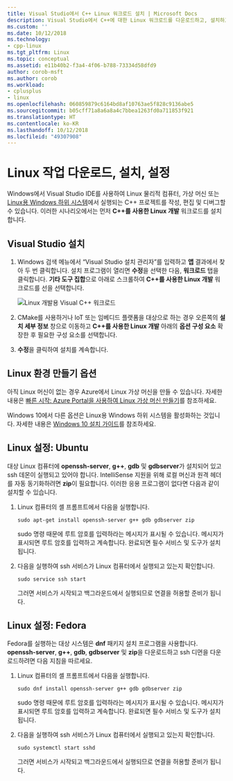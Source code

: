 ```yaml
---
title: Visual Studio에서 C++ Linux 워크로드 설치 | Microsoft Docs
description: Visual Studio에서 C++에 대한 Linux 워크로드를 다운로드하고, 설치하고, 설정하는 방법을 설명합니다.
ms.custom: ''
ms.date: 10/12/2018
ms.technology:
- cpp-linux
ms.tgt_pltfrm: Linux
ms.topic: conceptual
ms.assetid: e11b40b2-f3a4-4f06-b788-73334d58dfd9
author: corob-msft
ms.author: corob
ms.workload:
- cplusplus
- linux
ms.openlocfilehash: 060859879c6164bd8af10763ae5f828c9136abe5
ms.sourcegitcommit: b05cff71a8a6a8a4c7bbea1263fd0a711853f921
ms.translationtype: HT
ms.contentlocale: ko-KR
ms.lasthandoff: 10/12/2018
ms.locfileid: "49307908"
---
```

# <a name="download-install-and-setup-the-linux-workload"></a>Linux 작업 다운로드, 설치, 설정

Windows에서 Visual Studio IDE를 사용하여 Linux 물리적 컴퓨터, 가상 머신 또는 [Linux용 Windows 하위 시스템](/windows/wsl/about)에서 실행되는 C++ 프로젝트를 작성, 편집 및 디버그할 수 있습니다. 이러한 시나리오에서는 먼저 **C++를 사용한 Linux 개발** 워크로드를 설치합니다.

## <a name="visual-studio-setup"></a>Visual Studio 설치

1. Windows 검색 메뉴에서 “Visual Studio 설치 관리자”를 입력하고 **앱** 결과에서 찾아 두 번 클릭합니다. 설치 프로그램이 열리면 **수정**을 선택한 다음, **워크로드** 탭을 클릭합니다. **기타 도구 집합**으로 아래로 스크롤하여 **C++를 사용한 Linux 개발** 워크로드를 선을 선택합니다.

   ![Linux 개발용 Visual C++ 워크로드](media/linuxworkload.png)

1. CMake를 사용하거나 IoT 또는 임베디드 플랫폼을 대상으로 하는 경우 오른쪽의 **설치 세부 정보** 창으로 이동하고 **C++를 사용한 Linux 개발** 아래의 **옵션 구성 요소** 확장한 후 필요한 구성 요소를 선택합니다. 

1. **수정**을 클릭하여 설치를 계속합니다.


## <a name="options-for-creating-a-linux-environment"></a>Linux 환경 만들기 옵션

아직 Linux 머신이 없는 경우 Azure에서 Linux 가상 머신을 만들 수 있습니다. 자세한 내용은 [빠른 시작: Azure Portal을 사용하여 Linux 가상 머신 만들기](/azure/virtual-machines/linux/quick-create-portal)를 참조하세요.

Windows 10에서 다른 옵션은 Linux용 Windows 하위 시스템을 활성화하는 것입니다. 자세한 내용은 [Windows 10 설치 가이드](/windows/wsl/install-win10)를 참조하세요.

## <a name="linux-setup-ubuntu"></a>Linux 설정: Ubuntu

대상 Linux 컴퓨터에 **openssh-server**, **g++**, **gdb** 및 **gdbserver**가 설치되어 있고 ssh 데몬이 실행되고 있어야 합니다. IntelliSense 지원을 위해 로컬 머신과 원격 헤더를 자동 동기화하려면 **zip**이 필요합니다. 이러한 응용 프로그램이 없다면 다음과 같이 설치할 수 있습니다.

1. Linux 컴퓨터의 셸 프롬프트에서 다음을 실행합니다.

   `sudo apt-get install openssh-server g++ gdb gdbserver zip`

   sudo 명령 때문에 루트 암호를 입력하라는 메시지가 표시될 수 있습니다.  메시지가 표시되면 루트 암호를 입력하고 계속합니다. 완료되면 필수 서비스 및 도구가 설치됩니다.

1. 다음을 실행하여 ssh 서비스가 Linux 컴퓨터에서 실행되고 있는지 확인합니다.

   `sudo service ssh start`

   그러면 서비스가 시작되고 백그라운드에서 실행되므로 연결을 허용할 준비가 됩니다.

## <a name="linux-setup-fedora"></a>Linux 설정: Fedora

Fedora를 실행하는 대상 시스템은 **dnf** 패키지 설치 프로그램을 사용합니다. **openssh-server**, **g++**, **gdb**, **gdbserver** 및 **zip**을 다운로드하고 ssh 디먼을 다운로드하려면 다음 지침을 따르세요.

1. Linux 컴퓨터의 셸 프롬프트에서 다음을 실행합니다.

   `sudo dnf install openssh-server g++ gdb gdbserver zip`

   sudo 명령 때문에 루트 암호를 입력하라는 메시지가 표시될 수 있습니다.  메시지가 표시되면 루트 암호를 입력하고 계속합니다. 완료되면 필수 서비스 및 도구가 설치됩니다.

1. 다음을 실행하여 ssh 서비스가 Linux 컴퓨터에서 실행되고 있는지 확인합니다.

   `sudo systemctl start sshd`

   그러면 서비스가 시작되고 백그라운드에서 실행되므로 연결을 허용할 준비가 됩니다.

